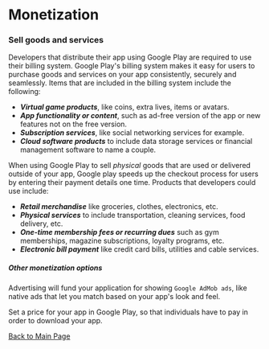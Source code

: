# Monetization
### Sell goods and services
Developers that distribute their app using Google Play are required to use their billing system.  Google Play's billing system makes it easy for users to purchase goods and services on your app consistently, securely and seamlessly. Items that are included in the billing system include the following:
- ***Virtual game products***, like coins, extra lives, items or avatars.
- ***App functionality or content***, such as ad-free version of the app or new features not on the free version.
- ***Subscription services***, like social networking services for example.
- ***Cloud software products*** to include data storage services or financial management software to name a couple.

When using Google Play to sell *physical* goods that are used or delivered outside of your app, Google play speeds up the checkout process for users by entering their payment details one time.  Products that developers could use include:
- ***Retail merchandise*** like groceries, clothes, electronics, etc.
- ***Physical services*** to include transportation, cleaning services, food delivery, etc.
- ***One-time membership fees or recurring dues*** such as gym memberships, magazine subscriptions, loyalty programs, etc.
- ***Electronic bill payment*** like credit card bills, utilities and cable services.

##### Other monetization options
Advertising will fund your application for showing `Google AdMob ads`, like native ads that let you match based on your app's look and feel.

Set a price for your app in Google Play, so that individuals have to pay in order to download your app.  




[Back to Main Page](../README.md)